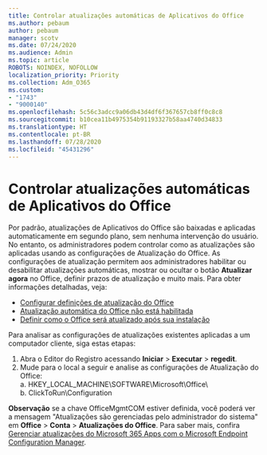 ```yaml
---
title: Controlar atualizações automáticas de Aplicativos do Office
ms.author: pebaum
author: pebaum
manager: scotv
ms.date: 07/24/2020
ms.audience: Admin
ms.topic: article
ROBOTS: NOINDEX, NOFOLLOW
localization_priority: Priority
ms.collection: Adm_O365
ms.custom:
- "1743"
- "9000140"
ms.openlocfilehash: 5c56c3adcc9a06db43d4df6f367657cb8ff0c8c8
ms.sourcegitcommit: b10cea11b4975354b91193327b58aa4740d34833
ms.translationtype: HT
ms.contentlocale: pt-BR
ms.lasthandoff: 07/28/2020
ms.locfileid: "45431296"
---
```

# <a name="control-automatic-updates-for-office-apps"></a>Controlar atualizações automáticas de Aplicativos do Office

Por padrão, atualizações de Aplicativos do Office são baixadas e aplicadas automaticamente em segundo plano, sem nenhuma intervenção do usuário. No entanto, os administradores podem controlar como as atualizações são aplicadas usando as configurações de Atualização do Office. As configurações de atualização permitem aos administradores habilitar ou desabilitar atualizações automáticas, mostrar ou ocultar o botão **Atualizar agora** no Office, definir prazos de atualização e muito mais. Para obter informações detalhadas, veja:

- [Configurar definições de atualização do Office](https://docs.microsoft.com/deployoffice/configure-update-settings-for-office-365-proplus)  
- [Atualização automática do Office não está habilitada](https://support.microsoft.com/help/2753538/automatic-updating-for-office-2013-and-office-2016-click-to-run-is-not)  
- [Definir como o Office será atualizado após sua instalação](https://docs.microsoft.com/deployoffice/configuration-options-for-the-office-2016-deployment-tool#updates-element)

Para analisar as configurações de atualizações existentes aplicadas a um computador cliente, siga estas etapas:

1. Abra o Editor do Registro acessando **Iniciar** > **Executar** > **regedit**.
2. Mude para o local a seguir e analise as configurações de Atualização do Office:  
    a. HKEY_LOCAL_MACHINE\SOFTWARE\Microsoft\Office\  
    b. ClickToRun\Configuration

**Observação** se a chave OfficeMgmtCOM estiver definida, você poderá ver a mensagem "Atualizações são gerenciadas pelo administrador do sistema" em **Office** > **Conta** > **Atualizações do Office**. Para saber mais, confira [Gerenciar atualizações do Microsoft 365 Apps com o Microsoft Endpoint Configuration Manager](https://docs.microsoft.com/deployoffice/manage-updates-to-office-365-proplus-with-system-center-configuration-manager#method-1-use-office-deployment-tool-to-enable-office-365-clients-to-receive-updates-from-configuration-manager).  